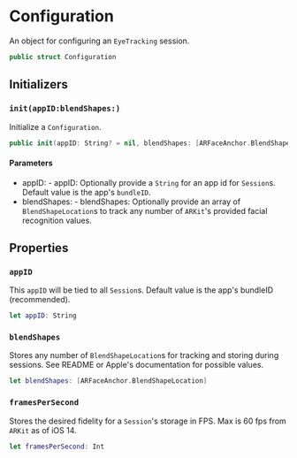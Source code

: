 # Configuration

An object for configuring an `EyeTracking` session.

``` swift
public struct Configuration
```

## Initializers

### `init(appID:blendShapes:)`

Initialize a `Configuration`.

``` swift
public init(appID: String? = nil, blendShapes: [ARFaceAnchor.BlendShapeLocation]? = nil)
```

#### Parameters

  - appID: - appID: Optionally provide a `String` for an app id for `Session`s. Default value is the app's `bundleID`.
  - blendShapes: - blendShapes: Optionally provide an array of `BlendShapeLocation`s to track any number of `ARKit`'s provided facial recognition values.

## Properties

### `appID`

This `appID` will be tied to all `Session`s. Default value is the app's bundleID (recommended).

``` swift
let appID: String
```

### `blendShapes`

Stores any number of `BlendShapeLocation`s for tracking and storing during sessions.
See README or Apple's documentation for possible values.

``` swift
let blendShapes: [ARFaceAnchor.BlendShapeLocation]
```

### `framesPerSecond`

Stores the desired fidelity for a `Session`'s storage in FPS.
Max is 60 fps from `ARKit` as of iOS 14.

``` swift
let framesPerSecond: Int
```
